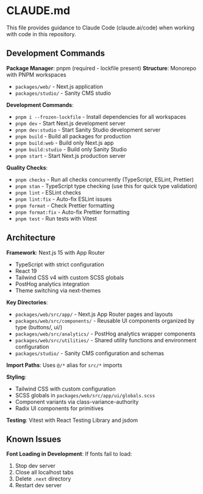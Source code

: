 # CLAUDE.md

This file provides guidance to Claude Code (claude.ai/code) when working with code in this repository.

## Development Commands

**Package Manager**: pnpm (required - lockfile present)
**Structure**: Monorepo with PNPM workspaces
- `packages/web/` - Next.js application
- `packages/studio/` - Sanity CMS studio

**Development Commands**:
- `pnpm i --frozen-lockfile` - Install dependencies for all workspaces
- `pnpm dev` - Start Next.js development server
- `pnpm dev:studio` - Start Sanity Studio development server
- `pnpm build` - Build all packages for production
- `pnpm build:web` - Build only Next.js app
- `pnpm build:studio` - Build only Sanity Studio
- `pnpm start` - Start Next.js production server

**Quality Checks**:
- `pnpm checks` - Run all checks concurrently (TypeScript, ESLint, Prettier)
- `pnpm stan` - TypeScript type checking (use this for quick type validation)
- `pnpm lint` - ESLint checks
- `pnpm lint:fix` - Auto-fix ESLint issues
- `pnpm format` - Check Prettier formatting
- `pnpm format:fix` - Auto-fix Prettier formatting
- `pnpm test` - Run tests with Vitest

## Architecture

**Framework**: Next.js 15 with App Router
- TypeScript with strict configuration
- React 19
- Tailwind CSS v4 with custom SCSS globals
- PostHog analytics integration
- Theme switching via next-themes

**Key Directories**:
- `packages/web/src/app/` - Next.js App Router pages and layouts
- `packages/web/src/components/` - Reusable UI components organized by type (buttons/, ui/)
- `packages/web/src/analytics/` - PostHog analytics wrapper components
- `packages/web/src/utilities/` - Shared utility functions and environment configuration
- `packages/studio/` - Sanity CMS configuration and schemas

**Import Paths**: Uses `@/*` alias for `src/*` imports

**Styling**:
- Tailwind CSS with custom configuration
- SCSS globals in `packages/web/src/app/ui/globals.scss`
- Component variants via class-variance-authority
- Radix UI components for primitives

**Testing**: Vitest with React Testing Library and jsdom

## Known Issues

**Font Loading in Development**: If fonts fail to load:
1. Stop dev server
2. Close all localhost tabs
3. Delete `.next` directory
4. Restart dev server